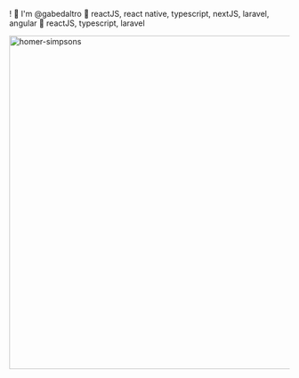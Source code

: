 <Welcome />!
👋 I'm @gabedaltro
👀 reactJS, react native, typescript, nextJS, laravel, angular
💞️ reactJS, typescript, laravel


<img src="https://pngimg.com/uploads/simpsons/simpsons_PNG8.png" alt="homer-simpsons" height="600">

